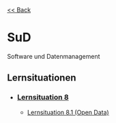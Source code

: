 [<< Back](../../README.md)

# SuD
Software und Datenmanagement

## Lernsituationen

- ### [Lernsituation 8](situation/8/Lernsituation.md)
  - [Lernsituation 8.1 (Open Data)](situation/8/1/Lernsituation.md)
